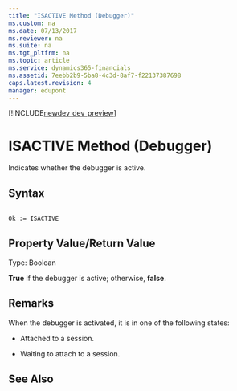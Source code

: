 ```yaml
---
title: "ISACTIVE Method (Debugger)"
ms.custom: na
ms.date: 07/13/2017
ms.reviewer: na
ms.suite: na
ms.tgt_pltfrm: na
ms.topic: article
ms.service: dynamics365-financials
ms.assetid: 7eebb2b9-5ba8-4c3d-8af7-f22137387698
caps.latest.revision: 4
manager: edupont
---
```


[!INCLUDE[newdev_dev_preview](../includes/newdev_dev_preview.md)]

# ISACTIVE Method (Debugger)
Indicates whether the debugger is active.  
  
## Syntax  
  
```  
  
Ok := ISACTIVE   
```  
  
## Property Value/Return Value  
 Type: Boolean  
  
 **True** if the debugger is active; otherwise, **false**.  
  
## Remarks  
 When the debugger is activated, it is in one of the following states:  
  
-   Attached to a session.  
  
-   Waiting to attach to a session.  
  
## See Also  
 <!--Links [Activating the Debugger](Activating-the-Debugger.md)    
 [How to: Activate the Debugger from the Development Environment](How-to--Activate-the-Debugger-from-the-Development-Environment.md)-->  